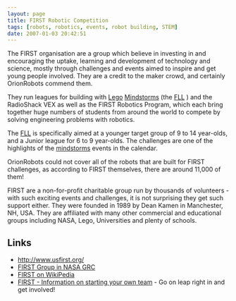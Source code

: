 ```yaml
---
layout: page
title: FIRST Robotic Competition
tags: [robots, robotics, events, robot building, STEM]
date: 2007-01-03 20:42:51
---
```

The FIRST organisation are a group which believe in investing in and encouraging the uptake, learning and development of technology and science, mostly through challenges and events aimed to inspire and get young people involved. They are a credit to the maker crowd, and certainly OrionRobots commend them.

They run leagues for building with [Lego](/wiki/lego.html "The best known construction toy") [Mindstorms](/wiki/mindstorms.html "A Robotic construction toy system from Lego") (the [FLL](/wiki/fll.html "The First Lego League") ) and the RadioShack VEX as well as the FIRST Robotics Program, which each bring together huge numbers of students from around the world to compete by solving engineering problems with robotics.

The [FLL](/wiki/fll.html "The First Lego League") is specifically aimed at a younger target group of 9 to 14 year-olds, and a Junior league for 6 to 9 year-olds. The challenges are one of the highlights of the [mindstorms](/wiki/mindstorms.html "A Robotic construction toy system from Lego") events in the calendar.

OrionRobots could not cover all of the robots that are built for FIRST challenges, as according to FIRST themselves, there are around 11,000 of them!

FIRST are a non-for-profit charitable group run by thousands of volunteers - with such exciting events and challenges, it is not surprising they get such support either. They were founded in 1989 by Dean Kamen in Manchester, NH, USA. They are affiliated with many other commercial and educational groups including NASA, Lego, Universities and plenty of schools.

## Links

- <http://www.usfirst.org/>
- [FIRST Group in NASA GRC](http://www.grc.nasa.gov/WWW/OEP/FIRST.htm)
- [FIRST on WikiPedia](http://en.wikipedia.org/wiki/FIRST)
- [FIRST - Information on starting your own team](http://www.usfirst.org/involved/content.aspx?id=168) - Go on leap right in and get involved!
